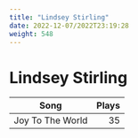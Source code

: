 ```yaml
---
title: "Lindsey Stirling"
date: 2022-12-07/2022T23:19:28
weight: 548
---
```


# Lindsey Stirling

 Song | Plays 
----- | -----:
Joy To The World | 35
